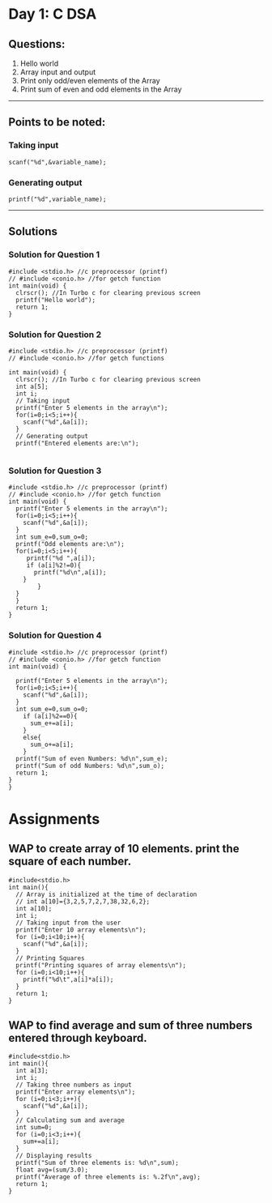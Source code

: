 # Day 1: C DSA
## Questions:
1. Hello world
2. Array input and output
3. Print only odd/even elements of the Array
4. Print sum of even and odd elements in the Array

---
## Points to be noted:
### Taking input
```
scanf("%d",&variable_name);
```
### Generating output
```
printf("%d",variable_name);
```

---
## Solutions
### Solution for Question 1 

```
#include <stdio.h> //c preprocessor (printf)
// #include <conio.h> //for getch function
int main(void) {
  clrscr(); //In Turbo c for clearing previous screen
  printf("Hello world");
  return 1;
}
```

### Solution for Question 2 

```
#include <stdio.h> //c preprocessor (printf)
// #include <conio.h> //for getch functions

int main(void) {
  clrscr(); //In Turbo c for clearing previous screen
  int a[5];
  int i;
  // Taking input
  printf("Enter 5 elements in the array\n");
  for(i=0;i<5;i++){
    scanf("%d",&a[i]);
  }
  // Generating output
  printf("Entered elements are:\n");
  
```

### Solution for Question 3

```
#include <stdio.h> //c preprocessor (printf)
// #include <conio.h> //for getch function
int main(void) {
  printf("Enter 5 elements in the array\n");
  for(i=0;i<5;i++){
    scanf("%d",&a[i]);
  }
  int sum_e=0,sum_o=0;
  printf("Odd elements are:\n");
  for(i=0;i<5;i++){
     printf("%d ",a[i]);
     if (a[i]%2!=0){
       printf("%d\n",a[i]);
    }
        }
  }
  }
  return 1;
}
```

### Solution for Question 4

```
#include <stdio.h> //c preprocessor (printf)
// #include <conio.h> //for getch function
int main(void) {

  printf("Enter 5 elements in the array\n");
  for(i=0;i<5;i++){
    scanf("%d",&a[i]);
  }
  int sum_e=0,sum_o=0;
    if (a[i]%2==0){
      sum_e+=a[i];
    }
    else{
      sum_o+=a[i];
    }
  printf("Sum of even Numbers: %d\n",sum_e);
  printf("Sum of odd Numbers: %d\n",sum_o);
  return 1;
}
}
```

# Assignments

## WAP to create array of 10 elements. print the square of each number.

```
#include<stdio.h>
int main(){
  // Array is initialized at the time of declaration
  // int a[10]={3,2,5,7,2,7,38,32,6,2}; 
  int a[10];
  int i;
  // Taking input from the user
  printf("Enter 10 array elements\n");
  for (i=0;i<10;i++){
    scanf("%d",&a[i]);
  }
  // Printing Squares
  printf("Printing squares of array elements\n");
  for (i=0;i<10;i++){
    printf("%d\t",a[i]*a[i]);
  }
  return 1;
}
```

## WAP to find average and sum of three numbers entered through keyboard.

```
#include<stdio.h>
int main(){
  int a[3];
  int i;
  // Taking three numbers as input
  printf("Enter array elements\n");
  for (i=0;i<3;i++){
    scanf("%d",&a[i]);
  }
  // Calculating sum and average
  int sum=0;
  for (i=0;i<3;i++){
    sum+=a[i];
  }
  // Displaying results
  printf("Sum of three elements is: %d\n",sum);
  float avg=(sum/3.0);
  printf("Average of three elements is: %.2f\n",avg);
  return 1;
}
```
